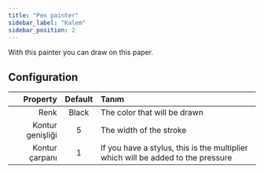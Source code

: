 ```yaml
---
title: "Pen painter"
sidebar_label: "Kalem"
sidebar_position: 2
---
```


With this painter you can draw on this paper.

## Configuration

|         Property | Default | Tanım                                                                            |
| ----------------:|:-------:|:-------------------------------------------------------------------------------- |
|             Renk |  Black  | The color that will be drawn                                                     |
| Kontur genişliği |    5    | The width of the stroke                                                          |
|   Kontur çarpanı |    1    | If you have a stylus, this is the multiplier which will be added to the pressure |
